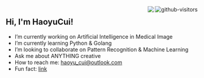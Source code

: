 <a href="https://github.com/HaoyuCui/"> 
  <img align="right", src="https://komarev.com/ghpvc/?username=Haoyucui&label=Visitors&color=blue&style=flat&logo=github%22%20alt=%22gtihub-visitors%22" alt="github-visitors"/> 
</a>

<a href="https://blog.csdn.net/CalvinTri"> 
  <img align="right", src="https://img.shields.io/static/v1?label=Blog&message=CSDN&color=red"/>
</a>

## Hi, I'm HaoyuCui!

-   I’m currently working on Artificial Intelligence in Medical Image
-   I’m currently learning Python & Golang
-   I’m looking to collaborate on Pattern Recognition & Machine Learning
-   Ask me about ANYTHING creative
-   How to reach me: haoyu_cui@outlook.com
-   Fun fact: [link](https://www.youtube.com/watch?v=dQw4w9WgXcQ)
